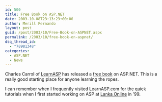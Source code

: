 ```yaml
---
id: 500
title: Free Book on ASP.NET
date: 2003-10-08T23:13:23+00:00
author: Merill Fernando
layout: post
guid: /post/2003/10/Free-Book-on-ASPNET.aspx
permalink: /2003/10/free-book-on-aspnet/
dsq_thread_id:
  - "78981348"
categories:
  - ASP.NET
  - News
---
```

<body xmlns="http://www.w3.org/1999/xhtml">
    <p>
        Charles Carrol of <a href="http://www.learnasp.com">LearnASP</a> has released a <a href="http://www.learnasp.com/freebook/learn/index.aspx">free
        book</a> on ASP.NET. This is a really good starting place for anyone learning the
        ropes.
    </p>
    <p>
        I can remember when I frequently visited LearnASP.com for the quick tutorials when
        I first started working on ASP at <a href="http://www.lanka.com">Lanka Online</a> in
        '99.
    </p>
</body>